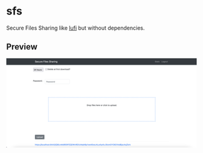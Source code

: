 # sfs
Secure Files Sharing like [lufi](https://framagit.org/fiat-tux/hat-softwares/lufi) but without dependencies.

## Preview
![alt text](https://raw.githubusercontent.com/CobblePot59/sfs/main/pictures/sfs.png)
